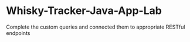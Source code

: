 # Whisky-Tracker-Java-App-Lab
Complete the custom queries and connected them to appropriate RESTful endpoints
